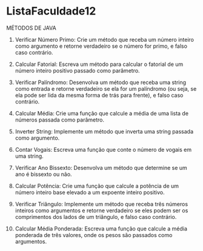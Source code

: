 # ListaFaculdade12
MÉTODOS DE JAVA

1) Verificar Número Primo: Crie um método que receba um número inteiro como argumento e retorne verdadeiro se o número for primo, e falso caso contrário.

2) Calcular Fatorial: Escreva um método para calcular o fatorial de um número inteiro positivo passado como parâmetro.

3) Verificar Palíndromo: Desenvolva um método que receba uma string como entrada e retorne verdadeiro se ela for um palíndromo (ou seja, se ela pode ser lida da mesma forma de trás para frente), e falso caso contrário.

4) Calcular Média: Crie uma função que calcule a média de uma lista de números passada como parâmetro.

5) Inverter String: Implemente um método que inverta uma string passada como argumento.

6) Contar Vogais: Escreva uma função que conte o número de vogais em uma string.

7) Verificar Ano Bissexto: Desenvolva um método que determine se um ano é bissexto ou não.

8) Calcular Potência: Crie uma função que calcule a potência de um número inteiro base elevado a um expoente inteiro positivo.

9) Verificar Triângulo: Implemente um método que receba três números inteiros como argumentos e retorne verdadeiro se eles podem ser os comprimentos dos lados de um triângulo, e falso caso contrário.

10) Calcular Média Ponderada: Escreva uma função que calcule a média ponderada de três valores, onde os pesos são passados como argumentos.
